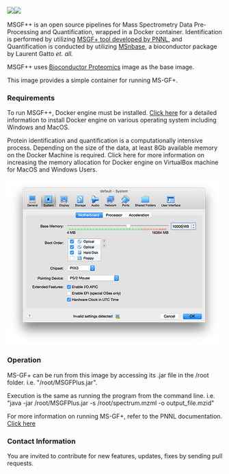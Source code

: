 [![](https://images.microbadger.com/badges/image/kristiyanto/msgf.svg)](https://microbadger.com/images/kristiyanto/msgf "Get your own image badge on microbadger.com")[![](https://images.microbadger.com/badges/version/kristiyanto/msgf.svg)](https://microbadger.com/images/kristiyanto/msgf "Get your own version badge on microbadger.com")

MSGF++ is an open source pipelines for Mass Spectrometry Data Pre-Processing and Quantification, wrapped in a Docker container. Identification is performed by utilizing [MSGF+ tool developed by PNNL](https://omics.pnl.gov/software/ms-gf), and Quantification is conducted by utilizing [MSnbase](http://bioconductor.org/packages/release/bioc/html/MSnbase.html), a bioconductor package by Laurent Gatto _et. all._

MSGF++ uses [Bioconductor Proteomics](https://github.com/Bioconductor/bioc_docker) image as the base image.

This image provides a simple container for running MS-GF+.

### Requirements
To run MSGF++, Docker engine must be installed. [Click here](https://docs.docker.com/engine/installation/) for a detailed information to install Docker engine on various operating system including Windows and MacOS.

Protein identification and quantification is a computationally intensive process. Depending on the size of the data, at least 8Gb available memory on the Docker Machine is required. Click here for more information on increasing the memory allocation for Docker engine on VirtualBox machine for MacOS and Windows Users.

![Adjusting RAM allocation for Docker Machine](media/ram.png)

### Operation
MS-GF+ can be run from this image by accessing its .jar file in the /root folder. i.e. "/root/MSGFPlus.jar".

Execution is the same as running the program from the command line. i.e. "java -jar /root/MSGFPlus.jar -s /root/spectrum.mzml -o output_file.mzid"

For more information on running MS-GF+, refer to the PNNL documentation. [Click here](https://msgfplus.github.io/msgfplus/)

### Contact Information

You are invited to contribute for new features, updates, fixes by sending pull requests.

